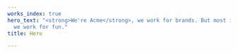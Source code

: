 ```yaml
---
works_index: true
hero_text: "<strong>We're Acme</strong>, we work for brands. But most importantly,
  we work for fun."
title: Hero

---
```

<Hero :text="$page.frontmatter.hero_text" />
<WorksList />